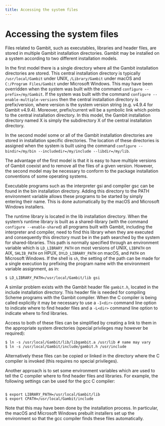 ```yaml
---
title: Accessing the system files
---
```


# Accessing the system files

Files related to Gambit, such as executables, libraries and header files, are
stored in multiple Gambit installation directories. Gambit may be installed on a
system according to two different installation models.

In the first model there is a single directory where all the Gambit installation
directories are stored. This central installation directory is typically
`/usr/local/Gambit` under UNIX, `/Library/Gambit` under macOS and `C:/Program
Files/Gambit` under Microsoft Windows. This may have been overridden when the
system was built with the command `configure --prefix=/my/Gambit`. If the system
was built with the command `configure --enable-multiple-versions` then the
central installation directory is prefix/version, where version is the system
version string (e.g. v4.9.4 for Gambit v4.9.4). Moreover, prefix/current will be
a symbolic link which points to the central installation directory. In this
model, the Gambit installation directory named X is simply the subdirectory X of
the central installation directory.

In the second model some or all of the Gambit installation directories are
stored in installation specific directories. The location of these directories
is assigned when the system is built using the command `configure
--bindir=/my/bin --includedir=/my/include --libdir=/my/lib`.

The advantage of the first model is that it is easy to have multiple versions of
Gambit coexist and to remove all the files of a given version. However, the
second model may be necessary to conform to the package installation conventions
of some operating systems.

Executable programs such as the interpreter gsi and compiler gsc can be found in
the bin installation directory. Adding this directory to the PATH environment
variable allows these programs to be started by simply entering their name. This
is done automatically by the macOS and Microsoft Windows installers.

The runtime library is located in the lib installation directory. When the
system’s runtime library is built as a shared-library (with the command
`configure --enable-shared`) all programs built with Gambit, including the
interpreter and compiler, need to find this library when they are executed and
consequently this directory must be in the path searched by the system for
shared-libraries. This path is normally specified through an environment
variable which is `LD_LIBRARY_PATH` on most versions of UNIX, `LIBPATH` on AIX,
`SHLIB_PATH` on HPUX, `DYLD_LIBRARY_PATH` on macOS, and `PATH` on Microsoft Windows.
If the shell is `sh`, the setting of the path can be made for a single execution
by prefixing the program name with the environment variable assignment, as in:

```shell
$ LD_LIBRARY_PATH=/usr/local/Gambit/lib gsi
```

A similar problem exists with the Gambit header file `gambit.h`, located in the
include installation directory. This header file is needed for compiling Scheme
programs with the Gambit compiler. When the C compiler is being called
explicitly it may be necessary to use a `-I<dir>` command line option to indicate
where to find header files and a `-L<dir>` command line option to indicate where
to find libraries.

Access to both of these files can be simplified by creating a link to them in
the appropriate system directories (special privileges may however be required):

```shell
$ ln -s /usr/local/Gambit/lib/libgambit.a /usr/lib # name may vary
$ ln -s /usr/local/Gambit/include/gambit.h /usr/include
```

Alternatively these files can be copied or linked in the directory where the C
compiler is invoked (this requires no special privileges).

Another approach is to set some environment variables which are used to tell the
C compiler where to find header files and libraries. For example, the following
settings can be used for the gcc C compiler:

```shell
 	
$ export LIBRARY_PATH=/usr/local/Gambit/lib
$ export CPATH=/usr/local/Gambit/include
```

Note that this may have been done by the installation process. In particular,
the macOS and Microsoft Windows prebuilt installers set up the environment so
that the gcc compiler finds these files automatically.
